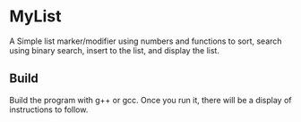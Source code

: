 # MyList

A Simple list marker/modifier using numbers and functions to sort, search using binary search, insert to the list, and display the list.

## Build
Build the program with g++ or gcc. Once you run it, there will be a display of instructions to follow.
